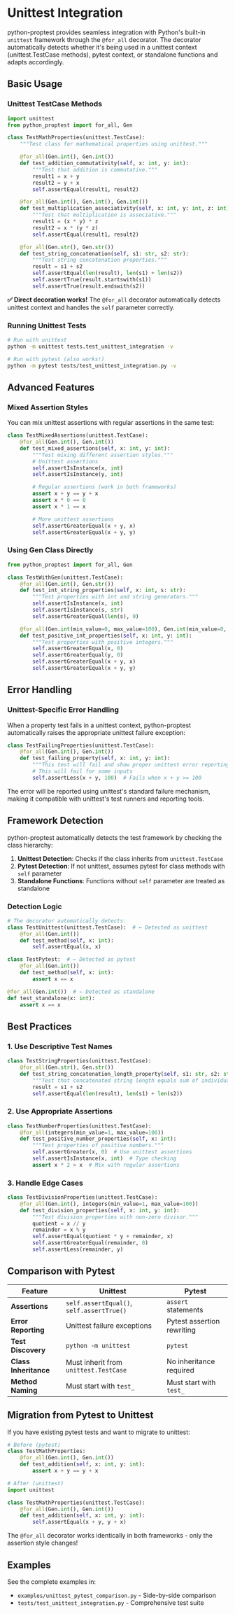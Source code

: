 # Unittest Integration

python-proptest provides seamless integration with Python's built-in `unittest` framework through the `@for_all` decorator. The decorator automatically detects whether it's being used in a unittest context (unittest.TestCase methods), pytest context, or standalone functions and adapts accordingly.

## Basic Usage

### Unittest TestCase Methods

```python
import unittest
from python_proptest import for_all, Gen

class TestMathProperties(unittest.TestCase):
    """Test class for mathematical properties using unittest."""

    @for_all(Gen.int(), Gen.int())
    def test_addition_commutativity(self, x: int, y: int):
        """Test that addition is commutative."""
        result1 = x + y
        result2 = y + x
        self.assertEqual(result1, result2)

    @for_all(Gen.int(), Gen.int(), Gen.int())
    def test_multiplication_associativity(self, x: int, y: int, z: int):
        """Test that multiplication is associative."""
        result1 = (x * y) * z
        result2 = x * (y * z)
        self.assertEqual(result1, result2)

    @for_all(Gen.str(), Gen.str())
    def test_string_concatenation(self, s1: str, s2: str):
        """Test string concatenation properties."""
        result = s1 + s2
        self.assertEqual(len(result), len(s1) + len(s2))
        self.assertTrue(result.startswith(s1))
        self.assertTrue(result.endswith(s2))
```

**✅ Direct decoration works!** The `@for_all` decorator automatically detects unittest context and handles the `self` parameter correctly.

### Running Unittest Tests

```bash
# Run with unittest
python -m unittest tests.test_unittest_integration -v

# Run with pytest (also works!)
python -m pytest tests/test_unittest_integration.py -v
```

## Advanced Features

### Mixed Assertion Styles

You can mix unittest assertions with regular assertions in the same test:

```python
class TestMixedAssertions(unittest.TestCase):
    @for_all(Gen.int(), Gen.int())
    def test_mixed_assertions(self, x: int, y: int):
        """Test mixing different assertion styles."""
        # Unittest assertions
        self.assertIsInstance(x, int)
        self.assertIsInstance(y, int)

        # Regular assertions (work in both frameworks)
        assert x + y == y + x
        assert x * 0 == 0
        assert x * 1 == x

        # More unittest assertions
        self.assertGreaterEqual(x + y, x)
        self.assertGreaterEqual(x + y, y)
```

### Using Gen Class Directly

```python
from python_proptest import for_all, Gen

class TestWithGen(unittest.TestCase):
    @for_all(Gen.int(), Gen.str())
    def test_int_string_properties(self, x: int, s: str):
        """Test properties with int and string generators."""
        self.assertIsInstance(x, int)
        self.assertIsInstance(s, str)
        self.assertGreaterEqual(len(s), 0)

    @for_all(Gen.int(min_value=0, max_value=100), Gen.int(min_value=0, max_value=100))
    def test_positive_int_properties(self, x: int, y: int):
        """Test properties with positive integers."""
        self.assertGreaterEqual(x, 0)
        self.assertGreaterEqual(y, 0)
        self.assertGreaterEqual(x + y, x)
        self.assertGreaterEqual(x + y, y)
```

## Error Handling

### Unittest-Specific Error Handling

When a property test fails in a unittest context, python-proptest automatically raises the appropriate unittest failure exception:

```python
class TestFailingProperties(unittest.TestCase):
    @for_all(Gen.int(), Gen.int())
    def test_failing_property(self, x: int, y: int):
        """This test will fail and show proper unittest error reporting."""
        # This will fail for some inputs
        self.assertLess(x + y, 100)  # Fails when x + y >= 100
```

The error will be reported using unittest's standard failure mechanism, making it compatible with unittest's test runners and reporting tools.

## Framework Detection

python-proptest automatically detects the test framework by checking the class hierarchy:

1. **Unittest Detection**: Checks if the class inherits from `unittest.TestCase`
2. **Pytest Detection**: If not unittest, assumes pytest for class methods with `self` parameter
3. **Standalone Functions**: Functions without `self` parameter are treated as standalone

### Detection Logic

```python
# The decorator automatically detects:
class TestUnittest(unittest.TestCase):  # ← Detected as unittest
    @for_all(Gen.int())
    def test_method(self, x: int):
        self.assertEqual(x, x)

class TestPytest:  # ← Detected as pytest
    @for_all(Gen.int())
    def test_method(self, x: int):
        assert x == x

@for_all(Gen.int())  # ← Detected as standalone
def test_standalone(x: int):
    assert x == x
```

## Best Practices

### 1. Use Descriptive Test Names

```python
class TestStringProperties(unittest.TestCase):
    @for_all(Gen.str(), Gen.str())
    def test_string_concatenation_length_property(self, s1: str, s2: str):
        """Test that concatenated string length equals sum of individual lengths."""
        result = s1 + s2
        self.assertEqual(len(result), len(s1) + len(s2))
```

### 2. Use Appropriate Assertions

```python
class TestNumberProperties(unittest.TestCase):
    @for_all(integers(min_value=1, max_value=100))
    def test_positive_number_properties(self, x: int):
        """Test properties of positive numbers."""
        self.assertGreater(x, 0)  # Use unittest assertions
        self.assertIsInstance(x, int)  # Type checking
        assert x * 2 > x  # Mix with regular assertions
```

### 3. Handle Edge Cases

```python
class TestDivisionProperties(unittest.TestCase):
    @for_all(Gen.int(), integers(min_value=1, max_value=100))
    def test_division_properties(self, x: int, y: int):
        """Test division properties with non-zero divisor."""
        quotient = x // y
        remainder = x % y
        self.assertEqual(quotient * y + remainder, x)
        self.assertGreaterEqual(remainder, 0)
        self.assertLess(remainder, y)
```

## Comparison with Pytest

| Feature | Unittest | Pytest |
|---------|----------|--------|
| **Assertions** | `self.assertEqual()`, `self.assertTrue()` | `assert` statements |
| **Error Reporting** | Unittest failure exceptions | Pytest assertion rewriting |
| **Test Discovery** | `python -m unittest` | `pytest` |
| **Class Inheritance** | Must inherit from `unittest.TestCase` | No inheritance required |
| **Method Naming** | Must start with `test_` | Must start with `test_` |

## Migration from Pytest to Unittest

If you have existing pytest tests and want to migrate to unittest:

```python
# Before (pytest)
class TestMathProperties:
    @for_all(Gen.int(), Gen.int())
    def test_addition(self, x: int, y: int):
        assert x + y == y + x

# After (unittest)
import unittest

class TestMathProperties(unittest.TestCase):
    @for_all(Gen.int(), Gen.int())
    def test_addition(self, x: int, y: int):
        self.assertEqual(x + y, y + x)
```

The `@for_all` decorator works identically in both frameworks - only the assertion style changes!

## Examples

See the complete examples in:
- `examples/unittest_pytest_comparison.py` - Side-by-side comparison
- `tests/test_unittest_integration.py` - Comprehensive test suite
